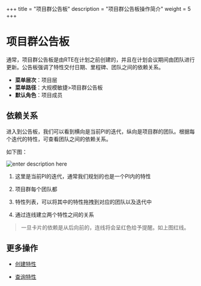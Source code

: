 ﻿+++
title = "项目群公告板"
description = "项目群公告板操作简介"
weight = 5
+++

# 项目群公告板

通常，项目群公告板是由RTE在计划之前创建的，并且在计划会议期间由团队进行更新。公告板强调了特性交付日期、里程碑、团队之间的依赖关系。

- **菜单层次**：项目层
- **菜单路径**：大规模敏捷>项目群公告板
- **默认角色**：项目成员

## 依赖关系

进入到公告板，我们可以看到横向是当前PI的迭代，纵向是项目群的团队。根据每个迭代的特性，可查看团队之间的依赖关系。

如下图：

![enter description here](/docs/user-guide/safe/bulletin-board/img/border_1.png)

1. 这里是当前PI的迭代，通常我们规划的也是一个PI内的特性

2. 项目群每个团队都

3. 特性列表，可以将其中的特性拖拽到对应的团队以及迭代中

4. 通过连线建立两个特性之间的关系

<blockquote class="note">
一旦卡片的依赖是从后向前的，连线将会呈红色给予提醒。如上图红线。
</blockquote>


## 更多操作

- [创建特性](../feature-list/create-feature)

- [查询特性](../feature-list/search)




